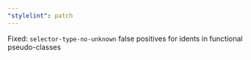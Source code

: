 ```yaml
---
"stylelint": patch
---
```


Fixed: `selector-type-no-unknown` false positives for idents in functional pseudo-classes
